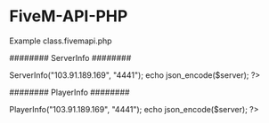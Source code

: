 # FiveM-API-PHP
Example class.fivemapi.php

######## ServerInfo ########
<?php
  require("class.fivemapi.php");
  $api = new FivemAPI();
  
  $server = $api->ServerInfo("103.91.189.169", "4441");
  echo json_encode($server);
?>

######## PlayerInfo ########

<?php
  require("class.fivemapi.php");
  $api = new FivemAPI();
  
  $server = $api->PlayerInfo("103.91.189.169", "4441");
  echo json_encode($server);
?>
